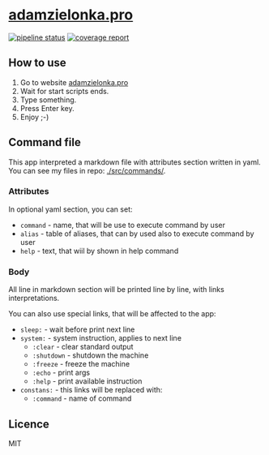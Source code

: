 # [adamzielonka.pro](https://adamzielonka.pro)

[![pipeline status](https://gitlab.com/adam-zielonka-pro/adamzielonka.pro/badges/master/pipeline.svg)](https://gitlab.com/adam-zielonka-pro/adamzielonka.pro/pipelines/latest)
[![coverage report](https://gitlab.com/adam-zielonka-pro/adamzielonka.pro/badges/master/coverage.svg)](https://gitlab.com/adam-zielonka-pro/adamzielonka.pro/pipelines/latest)

## How to use
1. Go to website [adamzielonka.pro](https://adamzielonka.pro)
2. Wait for start scripts ends. 
3. Type something.
4. Press Enter key.
5. Enjoy ;-)

## Command file

This app interpreted a markdown file with attributes section written in yaml. You can see my files in repo: [./src/commands/](./src/commands/).

### Attributes

In optional yaml section, you can set: 

- `command` - name, that will be use to execute command by user
- `alias` - table of aliases, that can by used also to execute command by user
- `help` - text, that wiil by shown in help command 

### Body

All line in markdown section will be printed line by line, with links interpretations.

You can also use special links, that will be affected to the app:

- `sleep:` - wait before print next line
- `system:` - system instruction, applies to next line
  - `:clear` - clear standard output
  - `:shutdown` - shutdown the machine
  - `:freeze` - freeze the machine
  - `:echo` - print args
  - `:help` - print available instruction
- `constans:` - this links will be replaced with:
  - `:command` - name of command

## Licence
MIT
